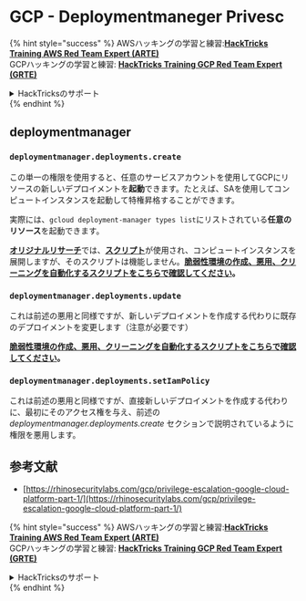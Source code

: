# GCP - Deploymentmaneger Privesc

{% hint style="success" %}
AWSハッキングの学習と練習:<img src="/.gitbook/assets/image.png" alt="" data-size="line">[**HackTricks Training AWS Red Team Expert (ARTE)**](https://training.hacktricks.xyz/courses/arte)<img src="/.gitbook/assets/image.png" alt="" data-size="line">\
GCPハッキングの学習と練習: <img src="/.gitbook/assets/image (2).png" alt="" data-size="line">[**HackTricks Training GCP Red Team Expert (GRTE)**<img src="/.gitbook/assets/image (2).png" alt="" data-size="line">](https://training.hacktricks.xyz/courses/grte)

<details>

<summary>HackTricksのサポート</summary>

* [**サブスクリプションプラン**](https://github.com/sponsors/carlospolop)をチェック！
* 💬 [**Discordグループ**](https://discord.gg/hRep4RUj7f)に参加するか、[**telegramグループ**](https://t.me/peass)に参加するか、**Twitter** 🐦 [**@hacktricks\_live**](https://twitter.com/hacktricks\_live)**をフォロー**してください。
* ハッキングトリックを共有するために、[**HackTricks**](https://github.com/carlospolop/hacktricks)と[**HackTricks Cloud**](https://github.com/carlospolop/hacktricks-cloud)のGitHubリポジトリにPRを提出してください。

</details>
{% endhint %}

## deploymentmanager

### `deploymentmanager.deployments.create`

この単一の権限を使用すると、任意のサービスアカウントを使用してGCPにリソースの新しいデプロイメントを**起動**できます。たとえば、SAを使用してコンピュートインスタンスを起動して特権昇格することができます。

実際には、`gcloud deployment-manager types list`にリストされている**任意のリソース**を起動できます。

[**オリジナルリサーチ**](https://rhinosecuritylabs.com/gcp/privilege-escalation-google-cloud-platform-part-1/)では、[**スクリプト**](https://github.com/RhinoSecurityLabs/GCP-IAM-Privilege-Escalation/blob/master/ExploitScripts/deploymentmanager.deployments.create.py)が使用され、コンピュートインスタンスを展開しますが、そのスクリプトは機能しません。[**脆弱性環境の作成、悪用、クリーニングを自動化するスクリプトをこちらで確認してください**](https://github.com/carlospolop/gcp\_privesc\_scripts/blob/main/tests/1-deploymentmanager.deployments.create.sh)**。**

### `deploymentmanager.deployments.update`

これは前述の悪用と同様ですが、新しいデプロイメントを作成する代わりに既存のデプロイメントを変更します（注意が必要です）

[**脆弱性環境の作成、悪用、クリーニングを自動化するスクリプトをこちらで確認してください**](https://github.com/carlospolop/gcp\_privesc\_scripts/blob/main/tests/e-deploymentmanager.deployments.update.sh)**。**

### `deploymentmanager.deployments.setIamPolicy`

これは前述の悪用と同様ですが、直接新しいデプロイメントを作成する代わりに、最初にそのアクセス権を与え、前述の _deploymentmanager.deployments.create_ セクションで説明されているように権限を悪用します。

## 参考文献

* [https://rhinosecuritylabs.com/gcp/privilege-escalation-google-cloud-platform-part-1/](https://rhinosecuritylabs.com/gcp/privilege-escalation-google-cloud-platform-part-1/)

{% hint style="success" %}
AWSハッキングの学習と練習:<img src="/.gitbook/assets/image.png" alt="" data-size="line">[**HackTricks Training AWS Red Team Expert (ARTE)**](https://training.hacktricks.xyz/courses/arte)<img src="/.gitbook/assets/image.png" alt="" data-size="line">\
GCPハッキングの学習と練習: <img src="/.gitbook/assets/image (2).png" alt="" data-size="line">[**HackTricks Training GCP Red Team Expert (GRTE)**<img src="/.gitbook/assets/image (2).png" alt="" data-size="line">](https://training.hacktricks.xyz/courses/grte)

<details>

<summary>HackTricksのサポート</summary>

* [**サブスクリプションプラン**](https://github.com/sponsors/carlospolop)をチェック！
* 💬 [**Discordグループ**](https://discord.gg/hRep4RUj7f)に参加するか、[**telegramグループ**](https://t.me/peass)に参加するか、**Twitter** 🐦 [**@hacktricks\_live**](https://twitter.com/hacktricks\_live)**をフォロー**してください。
* ハッキングトリックを共有するために、[**HackTricks**](https://github.com/carlospolop/hacktricks)と[**HackTricks Cloud**](https://github.com/carlospolop/hacktricks-cloud)のGitHubリポジトリにPRを提出してください。

</details>
{% endhint %}
